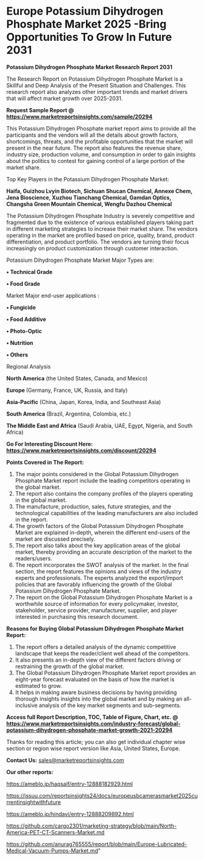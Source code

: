 # Europe Potassium Dihydrogen Phosphate Market 2025 -Bring Opportunities To Grow In Future 2031

<strong>Potassium Dihydrogen Phosphate Market Research Report 2031</strong>

The Research Report on Potassium Dihydrogen Phosphate Market is a Skillful and Deep Analysis of the Present Situation and Challenges. This research report also analyzes other important trends and market drivers that will affect market growth over 2025-2031.

<strong>Request Sample Report @ <a href=https://www.marketreportsinsights.com/sample/20294>https://www.marketreportsinsights.com/sample/20294</a></strong>

This Potassium Dihydrogen Phosphate market report aims to provide all the participants and the vendors will all the details about growth factors, shortcomings, threats, and the profitable opportunities that the market will present in the near future. The report also features the revenue share, industry size, production volume, and consumption in order to gain insights about the politics to contest for gaining control of a large portion of the market share.

Top Key Players in the Potassium Dihydrogen Phosphate Market:

<strong>Haifa, Guizhou Lvyin Biotech, Sichuan Shucan Chemical, Annexe Chem, Jena Bioscience, Xuzhou Tianchang Chemical, Gamdan Optics, Changsha Green Mountain Chemical, Wengfu Dazhou Chemical</strong>

The Potassium Dihydrogen Phosphate Industry is severely competitive and fragmented due to the existence of various established players taking part in different marketing strategies to increase their market share. The vendors operating in the market are profiled based on price, quality, brand, product differentiation, and product portfolio. The vendors are turning their focus increasingly on product customization through customer interaction.

Potassium Dihydrogen Phosphate Market Major Types are:

<strong>• Technical Grade

• Food Grade</strong>

Market Major end-user applications :

<strong>• Fungicide

• Food Additive

• Photo-Optic

• Nutrition

• Others</strong>

Regional Analysis

</u><strong><b>North America</b></strong> (the United States, Canada, and Mexico)

<strong><b>Europe </b></strong>(Germany, France, UK, Russia, and Italy)

<strong><b>Asia-Pacific</b></strong> (China, Japan, Korea, India, and Southeast Asia)

<strong><b>South America</b></strong> (Brazil, Argentina, Colombia, etc.)

<strong><b>The Middle East and Africa</b></strong> (Saudi Arabia, UAE, Egypt, Nigeria, and South Africa)

<strong>Go For Interesting Discount Here: <a href=https://www.marketreportsinsights.com/discount/20294>https://www.marketreportsinsights.com/discount/20294</a></strong>

<strong>Points Covered in The Report:</strong>
<ol>
  <li>The major points considered in the Global Potassium Dihydrogen Phosphate Market report include the leading competitors operating in the global market.</li>
  <li>The report also contains the company profiles of the players operating in the global market.</li>
  <li>The manufacture, production, sales, future strategies, and the technological capabilities of the leading manufacturers are also included in the report.</li>
  <li>The growth factors of the Global Potassium Dihydrogen Phosphate Market are explained in-depth, wherein the different end-users of the market are discussed precisely.</li>
  <li>The report also talks about the key application areas of the global market, thereby providing an accurate description of the market to the readers/users.</li>
  <li>The report incorporates the SWOT analysis of the market. In the final section, the report features the opinions and views of the industry experts and professionals. The experts analyzed the export/import policies that are favorably influencing the growth of the Global Potassium Dihydrogen Phosphate Market.</li>
  <li>The report on the Global Potassium Dihydrogen Phosphate Market is a worthwhile source of information for every policymaker, investor, stakeholder, service provider, manufacturer, supplier, and player interested in purchasing this research document.</li>
</ol>
<strong>Reasons for Buying Global Potassium Dihydrogen Phosphate Market Report:</strong>

<ol>
  <li>The report offers a detailed analysis of the dynamic competitive landscape that keeps the reader/client well ahead of the competitors.</li>
  <li>It also presents an in-depth view of the different factors driving or restraining the growth of the global market.</li>
  <li>The Global Potassium Dihydrogen Phosphate Market report provides an eight-year forecast evaluated on the basis of how the market is estimated to grow.</li>
  <li>It helps in making aware business decisions by having providing thorough insights insights into the global market and by making an all-inclusive analysis of the key market segments and sub-segments.</li>
</ol>
<strong>Access full Report Description, TOC, Table of Figure, Chart, etc. @ <a href=https://www.marketreportsinsights.com/industry-forecast/global-potassium-dihydrogen-phosphate-market-growth-2021-20294>https://www.marketreportsinsights.com/industry-forecast/global-potassium-dihydrogen-phosphate-market-growth-2021-20294</a></strong>


Thanks for reading this article; you can also get individual chapter wise section or region wise report version like Asia, United States, Europe.

<strong>Contact Us:</strong>
sales@marketreportsinsights.com

<strong>Our other reports:</strong>

<a href=https://ameblo.jp/haqsaif/entry-12888182929.html>https://ameblo.jp/haqsaif/entry-12888182929.html</a>

<a href=https://issuu.com/reportsinsights24/docs/europeusbcamerasmarket2025currentinsightwithfuture>https://issuu.com/reportsinsights24/docs/europeusbcamerasmarket2025currentinsightwithfuture</a>

<a href=https://ameblo.jp/hindavi/entry-12888209892.html>https://ameblo.jp/hindavi/entry-12888209892.html</a>

<a href=https://github.com/cargo2301/marketing-strategy/blob/main/North-America-PET-CT-Scanners-Market.md>https://github.com/cargo2301/marketing-strategy/blob/main/North-America-PET-CT-Scanners-Market.md</a>

<a href=https://github.com/anurag765555/report/blob/main/Europe-Lubricated-Medical-Vacuum-Pumps-Market.md>https://github.com/anurag765555/report/blob/main/Europe-Lubricated-Medical-Vacuum-Pumps-Market.md</a>"
